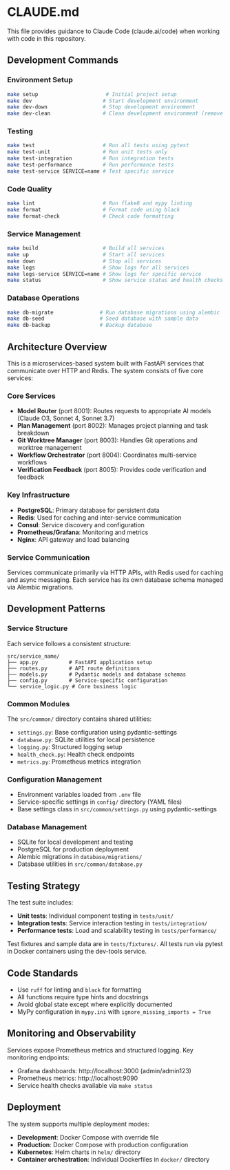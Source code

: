# CLAUDE.md

This file provides guidance to Claude Code (claude.ai/code) when working with code in this repository.

## Development Commands

### Environment Setup
```bash
make setup                      # Initial project setup
make dev                       # Start development environment  
make dev-down                  # Stop development environment
make dev-clean                 # Clean development environment (remove volumes)
```

### Testing
```bash
make test                      # Run all tests using pytest
make test-unit                 # Run unit tests only
make test-integration          # Run integration tests
make test-performance          # Run performance tests
make test-service SERVICE=name # Test specific service
```

### Code Quality
```bash
make lint                      # Run flake8 and mypy linting
make format                    # Format code using black
make format-check              # Check code formatting
```

### Service Management
```bash
make build                     # Build all services
make up                        # Start all services
make down                      # Stop all services
make logs                      # Show logs for all services
make logs-service SERVICE=name # Show logs for specific service
make status                    # Show service status and health checks
```

### Database Operations
```bash
make db-migrate               # Run database migrations using alembic
make db-seed                  # Seed database with sample data
make db-backup                # Backup database
```

## Architecture Overview

This is a microservices-based system built with FastAPI services that communicate over HTTP and Redis. The system consists of five core services:

### Core Services
- **Model Router** (port 8001): Routes requests to appropriate AI models (Claude O3, Sonnet 4, Sonnet 3.7)
- **Plan Management** (port 8002): Manages project planning and task breakdown
- **Git Worktree Manager** (port 8003): Handles Git operations and worktree management
- **Workflow Orchestrator** (port 8004): Coordinates multi-service workflows
- **Verification Feedback** (port 8005): Provides code verification and feedback

### Key Infrastructure
- **PostgreSQL**: Primary database for persistent data
- **Redis**: Used for caching and inter-service communication
- **Consul**: Service discovery and configuration
- **Prometheus/Grafana**: Monitoring and metrics
- **Nginx**: API gateway and load balancing

### Service Communication
Services communicate primarily via HTTP APIs, with Redis used for caching and async messaging. Each service has its own database schema managed via Alembic migrations.

## Development Patterns

### Service Structure
Each service follows a consistent structure:
```
src/service_name/
├── app.py          # FastAPI application setup
├── routes.py       # API route definitions
├── models.py       # Pydantic models and database schemas
├── config.py       # Service-specific configuration
└── service_logic.py # Core business logic
```

### Common Modules
The `src/common/` directory contains shared utilities:
- `settings.py`: Base configuration using pydantic-settings
- `database.py`: SQLite utilities for local persistence
- `logging.py`: Structured logging setup
- `health_check.py`: Health check endpoints
- `metrics.py`: Prometheus metrics integration

### Configuration Management
- Environment variables loaded from `.env` file
- Service-specific settings in `config/` directory (YAML files)
- Base settings class in `src/common/settings.py` using pydantic-settings

### Database Management
- SQLite for local development and testing
- PostgreSQL for production deployment
- Alembic migrations in `database/migrations/`
- Database utilities in `src/common/database.py`

## Testing Strategy

The test suite includes:
- **Unit tests**: Individual component testing in `tests/unit/`
- **Integration tests**: Service interaction testing in `tests/integration/`
- **Performance tests**: Load and scalability testing in `tests/performance/`

Test fixtures and sample data are in `tests/fixtures/`. All tests run via pytest in Docker containers using the dev-tools service.

## Code Standards

- Use `ruff` for linting and `black` for formatting
- All functions require type hints and docstrings
- Avoid global state except where explicitly documented
- MyPy configuration in `mypy.ini` with `ignore_missing_imports = True`

## Monitoring and Observability

Services expose Prometheus metrics and structured logging. Key monitoring endpoints:
- Grafana dashboards: http://localhost:3000 (admin/admin123)
- Prometheus metrics: http://localhost:9090
- Service health checks available via `make status`

## Deployment

The system supports multiple deployment modes:
- **Development**: Docker Compose with override file
- **Production**: Docker Compose with production configuration
- **Kubernetes**: Helm charts in `helm/` directory
- **Container orchestration**: Individual Dockerfiles in `docker/` directory